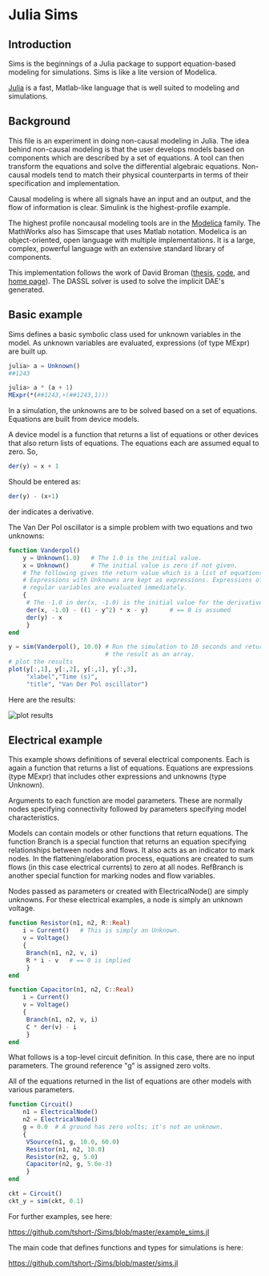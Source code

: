 

Julia Sims
==========
Introduction
------------

Sims is the beginnings of a Julia package to support
equation-based modeling for simulations. Sims is like a lite
version of Modelica.

[Julia](http://julialang.org) is a fast, Matlab-like language that is
well suited to modeling and simulations.


Background
----------

This file is an experiment in doing non-causal modeling in Julia.
The idea behind non-causal modeling is that the user develops models
based on components which are described by a set of equations. A
tool can then transform the equations and solve the differential
algebraic equations. Non-causal models tend to match their physical
counterparts in terms of their specification and implementation.

Causal modeling is where all signals have an input and an output,
and the flow of information is clear. Simulink is the
highest-profile example.

The highest profile noncausal modeling tools are in the
[Modelica](www.modelica.org) family. The MathWorks also has Simscape
that uses Matlab notation. Modelica is an object-oriented, open
language with multiple implementations. It is a large, complex,
powerful language with an extensive standard library of components.

This implementation follows the work of David Broman
([thesis](http://www.bromans.com/david/publ/thesis-2010-david-broman.pdf),
[code](http://www.bromans.com/software/mkl/mkl-source-1.0.0.zip), and
[home page](http://www.ida.liu.se/~davbr/)). The DASSL solver is used
to solve the implicit DAE's generated.
    
Basic example
-------------

Sims defines a basic symbolic class used for unknown variables in
the model. As unknown variables are evaluated, expressions (of
type MExpr) are built up.

``` .jl
julia> a = Unknown()
##1243

julia> a * (a + 1)
MExpr(*(##1243,+(##1243,1)))
```

In a simulation, the unknowns are to be solved based on a set of
equations. Equations are built from device models. 

A device model is a function that returns a list of equations or
other devices that also return lists of equations. The equations
each are assumed equal to zero. So,

``` .jl
der(y) = x + 1
```

Should be entered as:

``` .jl
der(y) - (x+1)
```

der indicates a derivative.

The Van Der Pol oscillator is a simple problem with two equations
and two unknowns:

``` .jl
function Vanderpol()
    y = Unknown(1.0)   # The 1.0 is the initial value.
    x = Unknown()      # The initial value is zero if not given.
    # The following gives the return value which is a list of equations.
    # Expressions with Unknowns are kept as expressions. Expressions of
    # regular variables are evaluated immediately.
    {
     # The -1.0 in der(x, -1.0) is the initial value for the derivative 
     der(x, -1.0) - ((1 - y^2) * x - y)      # == 0 is assumed
     der(y) - x
     }
end

y = sim(Vanderpol(), 10.0) # Run the simulation to 10 seconds and return
                           # the result as an array.
# plot the results
plot(y[:,1], y[:,2], y[:,1], y[:,3],
     "xlabel","Time (s)",
     "title", "Van Der Pol oscillator")
``` 

Here are the results:

![plot results](https://github.com/tshort-/Sims/raw/master/vanderpol.png "Van Der Pol results")


Electrical example
------------------

This example shows
definitions of several electrical components. Each is again a
function that returns a list of equations. Equations are
expressions (type MExpr) that includes other expressions and
unknowns (type Unknown).

Arguments to each function are model parameters. These are normally
nodes specifying connectivity followed by parameters specifying
model characteristics.

Models can contain models or other functions that return equations.
The function Branch is a special function that returns an equation
specifying relationships between nodes and flows. It also acts as an
indicator to mark nodes. In the flattening/elaboration process, equations are
created to sum flows (in this case electrical currents) to zero at
all nodes. RefBranch is another special function for marking nodes
and flow variables.

Nodes passed as parameters or created with ElectricalNode() are
simply unknowns. For these electrical examples, a node is simply an
unknown voltage.
 
    
``` .jl
function Resistor(n1, n2, R::Real) 
    i = Current()   # This is simply an Unknown. 
    v = Voltage()
    {
     Branch(n1, n2, v, i)
     R * i - v   # == 0 is implied
     }
end

function Capacitor(n1, n2, C::Real) 
    i = Current()
    v = Voltage()
    {
     Branch(n1, n2, v, i)
     C * der(v) - i     
     }
end
```

What follows is a top-level circuit definition. In this case,
there are no input parameters. The ground reference "g" is
assigned zero volts.

All of the equations returned in the list of equations are other
models with various parameters.
   
``` .jl
function Circuit()
    n1 = ElectricalNode()
    n2 = ElectricalNode()
    g = 0.0  # A ground has zero volts; it's not an unknown.
    {
     VSource(n1, g, 10.0, 60.0)
     Resistor(n1, n2, 10.0)
     Resistor(n2, g, 5.0)
     Capacitor(n2, g, 5.0e-3)
     }
end

ckt = Circuit()
ckt_y = sim(ckt, 0.1)  
```

For further examples, see here:
    
https://github.com/tshort-/Sims/blob/master/example_sims.jl

The main code that defines functions and types for simulations is
here:

https://github.com/tshort-/Sims/blob/master/sims.jl




    
